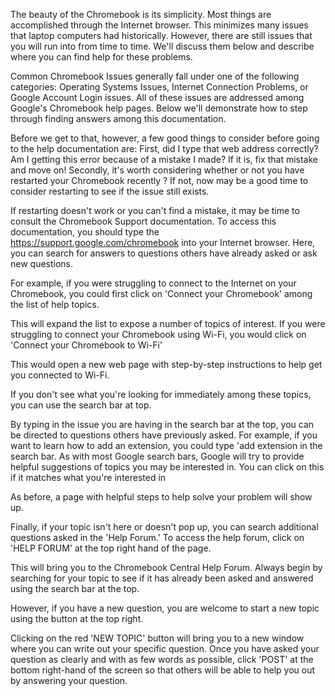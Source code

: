 The beauty of the Chromebook is its simplicity. Most things are accomplished through the Internet browser. This minimizes many issues that laptop computers had historically. However, there are still issues that you will run into from time to time. We'll discuss them below and describe where you can find help for these problems. 

Common Chromebook Issues generally fall under one of the following categories: Operating Systems Issues, Internet Connection Problems, or Google Account Login issues. All of these issues are addressed among Google's Chromebook help pages. Below we'll demonstrate how to step through finding answers among this documentation.

Before we get to that, however, a few good things to consider before going to the help documentation are: First, did I type that web address correctly? Am I getting this error because of a mistake I made? If it is, fix that mistake and move on! Secondly, it's worth considering whether or not you have restarted your Chromebook recently ? If not, now may be a good time to consider restarting to see if the issue still exists.

If restarting doesn't work or you can't find a mistake, it may be time to consult the Chromebook Support documentation. To access this documentation, you should type the https://support.google.com/chromebook into your Internet browser. Here, you can search for answers to questions others have already asked or ask new questions.

For example, if you were struggling to connect to the Internet on your Chromebook, you could first click on 'Connect your Chromebook' among the list of help topics.

This will expand the list to expose a number of topics of interest. If you were struggling to connect your Chromebook using Wi-Fi, you would click on 'Connect your Chromebook to Wi-Fi'

This would open a new web page with step-by-step instructions to help get you connected to Wi-Fi.

If you don't see what you're looking for immediately among these topics, you can use the search bar at top.

By typing in the issue you are having in the search bar at the top, you can be directed to questions others have previously asked. For example, if you want to learn how to add an extension, you could type 'add extension in the search bar. As with most Google search bars, Google will try to provide helpful suggestions of topics you may be interested in. You can click on this if it matches what you're interested in

As before, a page with helpful steps to help solve your problem will show up. 

Finally, if your topic isn't here or doesn't pop up, you can search additional questions asked in the 'Help Forum.' To access the help forum, click on 'HELP FORUM' at the top right hand of the page. 

This will bring you to the Chromebook Central Help Forum. Always begin by searching for your topic to see if it has already been asked and answered using the search bar at the top. 

However, if you have a new question, you are welcome to start a new topic using the button at the top right. 

Clicking on the red 'NEW TOPIC' button will bring you to a new window where you can write out your specific question. Once you have asked your question as clearly and with as few words as possible, click 'POST' at the bottom right-hand of the screen so that others will be able to help you out by answering your question.